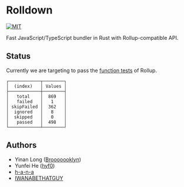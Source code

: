 # Rolldown

[![MIT](https://img.shields.io/badge/License-MIT-yellow.svg)](https://opensource.org/licenses/MIT)

Fast JavaScript/TypeScript bundler in Rust with Rollup-compatible API.

## Status

Currently we are targeting to pass the [function tests](https://github.com/rollup/rollup/tree/master/test/function) of Rollup.

```
┌────────────┬────────┐
│  (index)   │ Values │
├────────────┼────────┤
│   total    │  869   │
│   failed   │   1    │
│ skipFailed │  362   │
│  ignored   │   8    │
│  skipped   │   0    │
│   passed   │  498   │
└────────────┴────────┘
```

## Authors

- Yinan Long ([Brooooooklyn](https://github.com/Brooooooklyn))
- Yunfei He ([hyf0](https://github.com/hyf0))
- [h-a-n-a](https://github.com/h-a-n-a)
- [IWANABETHATGUY](https://github.com/IWANABETHATGUY)
